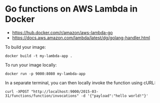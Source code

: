 # Go functions on AWS Lambda in Docker

- https://hub.docker.com/r/amazon/aws-lambda-go
- https://docs.aws.amazon.com/lambda/latest/dg/golang-handler.html

To build your image:

    docker build -t my-lambda-app .

To run your image locally:

    docker run -p 9000:8080 my-lambda-app

In a separate terminal, you can then locally invoke the function using cURL:

    curl -XPOST "http://localhost:9000/2015-03-31/functions/function/invocations" -d '{"payload":"hello world!"}'
